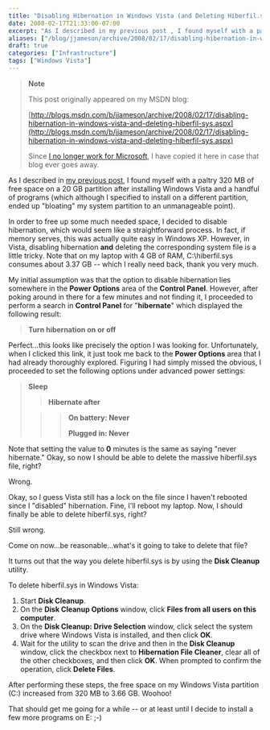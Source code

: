 ```yaml
---
title: "Disabling Hibernation in Windows Vista (and Deleting Hiberfil.sys)"
date: 2008-02-17T21:33:00-07:00
excerpt: "As I described in my previous post , I found myself with a paltry 320 MB of free space on a 20 GB partition after installing Windows Vista and a handful of programs (which although I specified to install on a different partition, ended up \"bloating\" my..."
aliases: ["/blog/jjameson/archive/2008/02/17/disabling-hibernation-in-windows-vista-and-deleting-hiberfil-sys.aspx"]
draft: true
categories: ["Infrastructure"]
tags: ["Windows Vista"]
---
```


> **Note**
>
> This post originally appeared on my MSDN blog:
>
> [http://blogs.msdn.com/b/jjameson/archive/2008/02/17/disabling-hibernation-in-windows-vista-and-deleting-hiberfil-sys.aspx](http://blogs.msdn.com/b/jjameson/archive/2008/02/17/disabling-hibernation-in-windows-vista-and-deleting-hiberfil-sys.aspx)
>
> Since [I no longer work for Microsoft](/blog/jjameson/2011/09/02/last-day-with-microsoft), I have copied it here in case that blog                 ever goes away.

As I described in [my previous post](/blog/jjameson/2008/02/17/an-update-on-disk-space-usage-by-windows-vista), I found myself with a paltry 320 MB of free space on a         20 GB partition after installing Windows Vista and a handful of programs (which         although I specified to install on a different partition, ended up "bloating" my         system partition to an unmanageable point).

In order to free up some much needed space, I decided to disable hibernation, which         would seem like a straightforward process. In fact, if memory serves, this was actually         quite easy in Windows XP. However, in Vista, disabling hibernation **and**         deleting the corresponding system file is a little tricky. Note that on my laptop         with 4 GB of RAM, C:\hiberfil.sys consumes about 3.37 GB -- which I really need         back, thank you very much.

My initial assumption was that the option to disable hibernation lies somewhere         in the **Power Options** area of the **Control Panel**.         However, after poking around in there for a few minutes and not finding it, I proceeded         to perform a search in **Control Panel** for "**hibernate**"         which displayed the following result:

> **Turn hibernation on or off**

Perfect...this looks like precisely the option I was looking for. Unfortunately,         when I clicked this link, it just took me back to the **Power Options**         area that I had already thoroughly explored. Figuring I had simply missed the obvious,         I proceeded to set the following options under advanced power settings:

> **Sleep**
>
> > **Hibernate after**
>
> > > **On battery: Never**
> > > 
> > > **Plugged in: Never**

Note that setting the value to **0** minutes is the same as saying         "never hibernate." Okay, so now I should be able to delete the massive hiberfil.sys         file, right?

Wrong.

Okay, so I guess Vista still has a lock on the file since I haven't rebooted since         I "disabled" hibernation. Fine, I'll reboot my laptop. Now, I should finally be         able to delete hiberfil.sys, right?

Still wrong.

Come on now...be reasonable...what's it going to take to delete that file?

It turns out that the way you delete hiberfil.sys is by using the **Disk Cleanup** utility.

To delete hiberfil.sys in Windows Vista:

1. Start **Disk Cleanup**.
2. On the **Disk Cleanup Options** window, click **Files from all users
   on this computer**.
3. On the **Disk Cleanup: Drive Selection** window, click select the system
   drive where Windows Vista is installed, and then click **OK**.
4. Wait for the utility to scan the drive and then in the **Disk Cleanup**
   window, click the checkbox next to **Hibernation File Cleaner**, clear
   all of the other checkboxes, and then click **OK**. When prompted to
   confirm the operation, click **Delete Files**.

After performing these steps, the free space on my Windows Vista partition (C:)         increased from 320 MB to 3.66 GB. Woohoo!

That should get me going for a while -- or at least until I decide to install a         few more programs on E: ;-)


